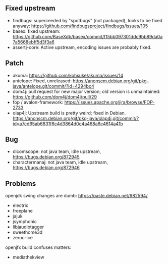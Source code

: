 Fixed upstream
--------------

 * findbugs: superceeded by "spotbugs" (not packaged), looks to be fixed anyway: https://github.com/findbugsproject/findbugs/issues/105
 * basex: fixed upstream: https://github.com/BaseXdb/basex/commit/f15bb097301ddc9bb89da0a7a5668ebff5d3f3a6
 * assertj-core: Active upstream, encoding issues are probably fixed.

Patch
-----

 * akuma: https://github.com/kohsuke/akuma/issues/14
 * antelope: Fixed, unreleased: https://anonscm.debian.org/git/pkg-java/antelope.git/commit/?id=4294bc4
 * dom4j: pull request for new major version; old version is unmaintained: https://github.com/dom4j/dom4j/pull/29
 * fop / avalon-framework: https://issues.apache.org/jira/browse/FOP-2733
 * olap4j: Upstream build is pretty weird; fixed in Debian. https://anonscm.debian.org/git/pkg-java/olap4j.git/commit/?id=a7cd65ab6831f6c4d3864d0e4a468a6c4614a41b

Bug
---

 * dicomscope: not java team, idle upstream, https://bugs.debian.org/872945
 * charactermanaj: not java team, idle upstream, https://bugs.debian.org/872946

Problems
--------

openjdk swing changes are dumb: https://paste.debian.net/982594/
 * electric
 * freeplane
 * jajuk
 * jsymphonic
 * libjaudiotagger
 * sweethome3d
 * zeroc-ice

openjfx build confuses matters:
 * mediathekview

